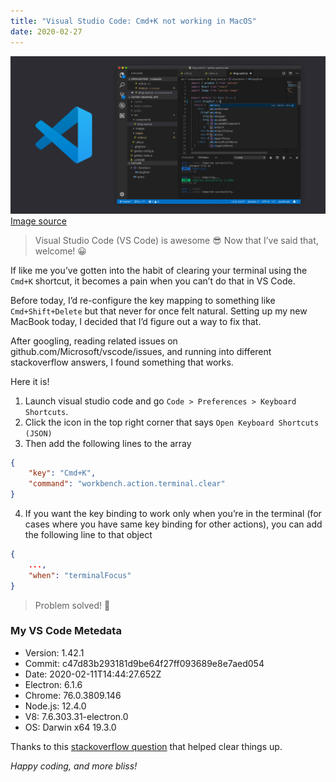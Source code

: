 ```yaml
---
title: "Visual Studio Code: Cmd+K not working in MacOS"
date: 2020-02-27
---
```


![VS Code interface](./opengraph-home.png)
[Image source](https://code.visualstudio.com/opengraphimg/opengraph-home.png)

> Visual Studio Code (VS Code) is awesome 😎 Now that I’ve said that, welcome! 😀

If like me you’ve gotten into the habit of clearing your terminal using the `Cmd+K` shortcut, it becomes a pain when you can’t do that in VS Code.

Before today, I’d re-configure the key mapping to something like `Cmd+Shift+Delete` but that never for once felt natural. Setting up my new MacBook today, I decided that I’d figure out a way to fix that.

After googling, reading related issues on github.com/Microsoft/vscode/issues, and running into different stackoverflow answers, I found something that works.

Here it is!

1. Launch visual studio code and go `Code > Preferences > Keyboard Shortcuts`.
2. Click the icon in the top right corner that says `Open Keyboard Shortcuts (JSON)`
3. Then add the following lines to the array
```json
{
    "key": "Cmd+K",
    "command": "workbench.action.terminal.clear"
}
```
4. If you want the key binding to work only when you’re in the terminal (for cases where you have same key binding for other actions), you can add the following line to that object

```json
{
    ...,
    "when": "terminalFocus"
}
```

> Problem solved! 🎉

### My VS Code Metedata
* Version: 1.42.1
* Commit: c47d83b293181d9be64f27ff093689e8e7aed054
* Date: 2020-02-11T14:44:27.652Z
* Electron: 6.1.6
* Chrome: 76.0.3809.146
* Node.js: 12.4.0
* V8: 7.6.303.31-electron.0
* OS: Darwin x64 19.3.0

Thanks to this [stackoverflow question](https://stackoverflow.com/questions/51377362/shortcut-to-clear-terminal-doesnt-work-in-visual-studio-code-on-macos) that helped clear things up.

_Happy coding, and more bliss!_